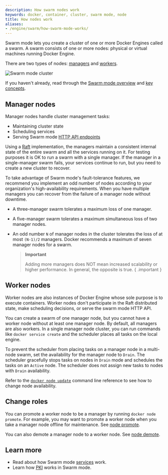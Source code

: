 ```yaml
---
description: How swarm nodes work
keywords: docker, container, cluster, swarm mode, node
title: How nodes work
aliases:
- /engine/swarm/how-swarm-mode-works/
---
```


Swarm mode lets you create a
cluster of one or more Docker Engines called a swarm. A swarm consists
of one or more nodes: physical or virtual machines running Docker
Engine.

There are two types of nodes: [managers](#manager-nodes) and
[workers](#worker-nodes).

![Swarm mode cluster](images/engine/swarm/swarm-diagram.webp)

If you haven't already, read through the
[Swarm mode overview](../index.md) and
[key concepts](../key-concepts.md).

## Manager nodes

Manager nodes handle cluster management tasks:

* Maintaining cluster state
* Scheduling services
* Serving Swarm mode [HTTP API endpoints](../../api/index.md)

Using a [Raft](https://raft.github.io/raft.pdf) implementation, the managers
maintain a consistent internal state of the entire swarm and all the services
running on it. For testing purposes it is OK to run a swarm with a single
manager. If the manager in a single-manager swarm fails, your services
continue to run, but you need to create a new cluster to recover.

To take advantage of Swarm mode's fault-tolerance features, we recommend
you implement an odd number of nodes according to your organization's
high-availability requirements. When you have multiple managers you can recover
from the failure of a manager node without downtime.

* A three-manager swarm tolerates a maximum loss of one manager.
* A five-manager swarm tolerates a maximum simultaneous loss of two
manager nodes.
* An odd number `N` of manager nodes in the cluster tolerates the loss of at most `(N-1)/2` managers.
Docker recommends a maximum of seven manager nodes for a swarm.

    >**Important**
    >
    > Adding more managers does NOT mean increased
    > scalability or higher performance. In general, the opposite is true.
    { .important }

## Worker nodes

Worker nodes are also instances of Docker Engine whose sole purpose is to
execute containers. Worker nodes don't participate in the Raft distributed
state, make scheduling decisions, or serve the swarm mode HTTP API.

You can create a swarm of one manager node, but you cannot have a worker node
without at least one manager node. By default, all managers are also workers.
In a single manager node cluster, you can run commands like `docker service
create` and the scheduler places all tasks on the local engine.

To prevent the scheduler from placing tasks on a manager node in a multi-node
swarm, set the availability for the manager node to `Drain`. The scheduler
gracefully stops tasks on nodes in `Drain` mode and schedules the tasks on an
`Active` node. The scheduler does not assign new tasks to nodes with `Drain`
availability.

Refer to the [`docker node update`](../../reference/commandline/node_update.md)
command line reference to see how to change node availability.

## Change roles

You can promote a worker node to be a manager by running `docker node promote`.
For example, you may want to promote a worker node when you
take a manager node offline for maintenance. See [node promote](../../reference/commandline/node_promote.md).

You can also demote a manager node to a worker node. See
[node demote](../../reference/commandline/node_demote.md).


## Learn more

* Read about how Swarm mode [services](services.md) work.
* Learn how [PKI](pki.md) works in Swarm mode.
